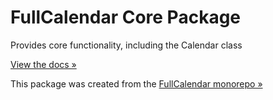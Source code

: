 # FullCalendar Core Package

Provides core functionality, including the Calendar class

[View the docs &raquo;](https://fullcalendar.io/docs/initialize-es6)

This package was created from the [FullCalendar monorepo &raquo;](https://github.com/fullcalendar/fullcalendar)
